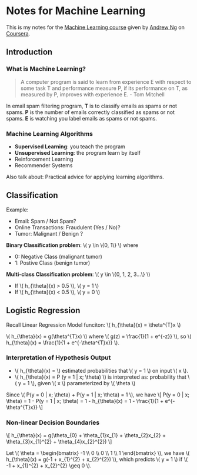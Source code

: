 # Notes for Machine Learning #

This is my notes for the [Machine Learning course](http://class.coursera.org/ml-003/) given by [Andrew Ng](http://ai.stanford.edu/~ang/) on [Coursera](http://www.coursera.org).

## Introduction ##

### What is Machine Learning? ###

> A computer program is said to learn from experience E with respect to some task T and performance measure P, if its performance on T, as measured by P, improves with experience E. - Tom Mitchell

In email spam filtering program, **T** is to classify emails as spams or not spams. **P** is the number of emails correctly classified as spams or not spams. **E** is watching you label emails as spams or not spams.

### Machine Learning Algorithms ###

- **Supervised Learning**: you teach the program
- **Unsupervised Learning**: the program learn by itself
- Reinforcement Learning
- Recommender Systems

Also talk about: Practical advice for applying learning algorithms.

## Classification ##

Example:

- Email: Spam / Not Spam?
- Online Transactions: Fraudulent (Yes / No)?
- Tumor: Malignant / Benign ?

**Binary Classification problem**: \\( y \in \\{0, 1\\} \\) where

- 0: Negative Class (malignant tumor)
- 1: Postive Class (benign tumor)

**Multi-class Classification problem**: \\( y \in \\{0, 1, 2, 3...\\} \\)

- If \\( h\_{\theta}(x) > 0.5 \\), \\( y = 1 \\)
- If \\( h\_{\theta}(x) < 0.5 \\), \\( y = 0 \\)

## Logistic Regression ##

Recall Linear Regression Model funciton: \\( h\_{\theta}(x) = \theta^{T}x \\)

\\( h\_{\theta}(x) = g(\theta^{T}x) \\) where \\( g(z) = \frac{1}{1 + e^{-z}} \\), so
\\( h\_{\theta}(x) = \frac{1}{1 + e^{-\theta^{T}x}} \\).

### Interpretation of Hypothesis Output ###

- \\( h\_{\theta}(x) = \\) estimated probabilities that \\( y = 1 \\) on input \\( x \\).
- \\( h\_{\theta}(x) = P (y = 1 | x; \theta) \\) is interpreted as:
probability that \\( y = 1 \\), given \\( x \\) parameterized by \\( \theta \\)

Since \\( P(y = 0 | x; \theta) + P(y = 1 | x; \theta) = 1 \\), we have \\[ P(y = 0 | x; \theta) = 1 - P(y = 1 | x; \theta) = 1 - h\_{\theta}(x) = 1 - \frac{1}{1 + e^{-\theta^{T}x}} \\]

### Non-linear Decision Boundaries ###

\\[ h\_{\theta}(x) = g(\theta\_{0} + \theta\_{1}x\_{1} + \theta\_{2}x\_{2} + \theta\_{3}x\_{1}^{2} + \theta\_{4}x\_{2}^{2}) \\]

Let \\( \theta = \\begin{bmatrix} -1 \\\\ 0 \\\\ 0 \\\\ 1 \\\\ 1 \\end{bmatrix} \\), we have \\( h\_{\theta}(x) = g(-1 + x\_{1}^{2} + x\_{2}^{2}) \\), which predicts \\( y = 1 \\) if \\( -1 + x\_{1}^{2} + x\_{2}^{2} \geq 0 \\).
